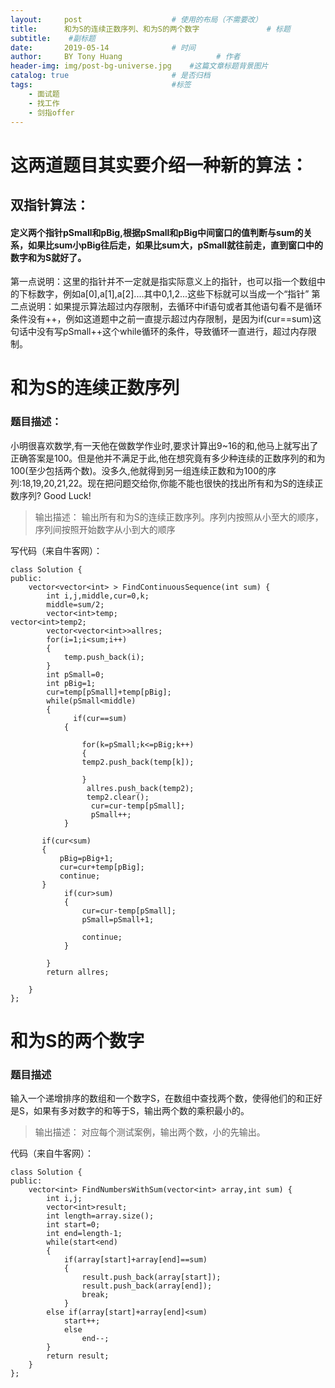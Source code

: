```yaml
---
layout:     post                    # 使用的布局（不需要改）
title:      和为S的连续正数序列、和为S的两个数字               # 标题 
subtitle:    #副标题
date:       2019-05-14              # 时间
author:     BY Tony Huang                     # 作者
header-img: img/post-bg-universe.jpg    #这篇文章标题背景图片
catalog: true                       # 是否归档
tags:                               #标签
    - 面试题
    - 找工作
    - 剑指offer
---
```

# 这两道题目其实要介绍一种新的算法：

## 双指针算法：
#### 定义两个指针pSmall和pBig,根据pSmall和pBig中间窗口的值判断与sum的关系，如果比sum小pBig往后走，如果比sum大，pSmall就往前走，直到窗口中的数字和为S就好了。 
第一点说明：这里的指针并不一定就是指实际意义上的指针，也可以指一个数组中的下标数字，例如a[0],a[1],a[2]....其中0,1,2...这些下标就可以当成一个“指针”
第二点说明：如果提示算法超过内存限制，去循环中if语句或者其他语句看不是循环条件没有++，例如这道题中之前一直提示超过内存限制，是因为if(cur==sum)这句话中没有写pSmall++这个while循环的条件，导致循环一直进行，超过内存限制。
# 和为S的连续正数序列
### 题目描述：
小明很喜欢数学,有一天他在做数学作业时,要求计算出9~16的和,他马上就写出了正确答案是100。但是他并不满足于此,他在想究竟有多少种连续的正数序列的和为100(至少包括两个数)。没多久,他就得到另一组连续正数和为100的序列:18,19,20,21,22。现在把问题交给你,你能不能也很快的找出所有和为S的连续正数序列? Good Luck!
>输出描述：
>输出所有和为S的连续正数序列。序列内按照从小至大的顺序，序列间按照开始数字从小到大的顺序

写代码（来自牛客网）：

```
class Solution {
public:
    vector<vector<int> > FindContinuousSequence(int sum) {
        int i,j,middle,cur=0,k;
        middle=sum/2;
        vector<int>temp;
vector<int>temp2;
        vector<vector<int>>allres;
        for(i=1;i<sum;i++)
        {
            temp.push_back(i);
        }
        int pSmall=0;
        int pBig=1;
        cur=temp[pSmall]+temp[pBig];
        while(pSmall<middle)
        {
              if(cur==sum)
            {
               
                for(k=pSmall;k<=pBig;k++)
                {
                temp2.push_back(temp[k]);
                
                }
                 allres.push_back(temp2);
                 temp2.clear();
                  cur=cur-temp[pSmall];
                  pSmall++;
            }

       if(cur<sum)
       {
           pBig=pBig+1;
           cur=cur+temp[pBig];
           continue;
       }
            if(cur>sum)
            {
                cur=cur-temp[pSmall];
                pSmall=pSmall+1;
            
                continue;
            }
 
        }
        return allres;
        
    }
};
```


# 和为S的两个数字
### 题目描述
输入一个递增排序的数组和一个数字S，在数组中查找两个数，使得他们的和正好是S，如果有多对数字的和等于S，输出两个数的乘积最小的。

> 输出描述：
> 对应每个测试案例，输出两个数，小的先输出。

代码（来自牛客网）：

```
class Solution {
public:
    vector<int> FindNumbersWithSum(vector<int> array,int sum) {
        int i,j;
        vector<int>result;
        int length=array.size();
        int start=0;
        int end=length-1;
        while(start<end)
        {
            if(array[start]+array[end]==sum)
            {
                result.push_back(array[start]);
                result.push_back(array[end]);
                break;
            }
        else if(array[start]+array[end]<sum)
            start++;
            else
                end--;
        }
        return result;
    }
};
```
